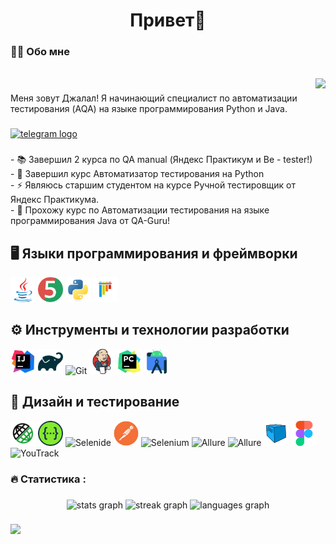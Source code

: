 <h1 align="center">Привет👋</h1>

###
<h3 align="left">👩‍💻 Обо мне</h3>
<br clear="both">
<img align="right" height="200" src="https://cdn.dribbble.com/users/410907/screenshots/2044702/wasting_time.gif"  />

###

<p align="left">Меня зовут Джалал! Я начинающий специалист по автоматизации тестирования (AQA) на языке программирования Python и Java.</p>

###

<div align="left">
    <a href="https://t.me/dzhaldoit" target="_blank">
      <img src="https://img.shields.io/static/v1?message=Telegram&logo=telegram&label=&color=2CA5E0&logoColor=white&labelColor=&style=for-the-badge" height="25" alt="telegram logo"  />
    </a>
</div>

###

<p align="left">- 📚 Завершил 2 курса по QA manual (Яндекс Практикум и Be - tester!)<br>- 🚀 Завершил курс Автоматизатор тестирования на Python<br>- ⚡ Являюсь старшим студентом на курсе Ручной тестировщик от Яндекc Практикума.<br>- 🌱 Прохожу курс по Автоматизации тестирования на языке программирования Java от QA-Guru!</p>

###


## 🖥️ Языки программирования и фреймворки
<p>
  <img src="https://github.com/devicons/devicon/blob/master/icons/java/java-original.svg" title="Java" alt="Java" width="40" height="40"/>
  <img src="https://github.com/devicons/devicon/blob/master/icons/junit/junit-original.svg" title="JUnit5" alt="JUnit5" width="40" height="40"/>
  <img src="https://github.com/devicons/devicon/blob/master/icons/python/python-original.svg" title="Python" alt="Python" width="40" height="40"/>
  <img src="https://github.com/devicons/devicon/blob/master/icons/pytest/pytest-original.svg" title="PyTest" alt="PyTest" width="40" height="40"/>
</p>

## ⚙️ Инструменты и технологии разработки
<p>
  <img src="https://github.com/devicons/devicon/blob/master/icons/intellij/intellij-original.svg" title="Intellij" alt="Intellij" width="40" height="40"/>
  <img src="https://github.com/devicons/devicon/blob/master/icons/gradle/gradle-original.svg" title="Gradle" alt="Gradle" width="40" height="40"/>
  <img src="https://www.svgrepo.com/show/353782/git-icon.svg" title="Git" alt="Git" width="40" height="40"/>
  <img src="https://github.com/devicons/devicon/blob/master/icons/jenkins/jenkins-original.svg" title="Jenkins" alt="Jenkins" width="40" height="40"/>
  <img src="https://github.com/devicons/devicon/blob/master/icons/pycharm/pycharm-original.svg" title="PyCharm" alt="PyCharm" width="40" height="40"/>
  <img src="https://github.com/devicons/devicon/blob/master/icons/androidstudio/androidstudio-original.svg" title="AndroidStudio" alt="AndroidStudio" width="40" height="40"/>
</p>

## 🎨 Дизайн и тестирование
<p>
  <img src="https://github.com/igor-QA/igor-QA/blob/main/logo/Rest-Assured.svg" title="Rest-Assured" alt="Rest-Assured" width="40" height="40"/>
  <img src="https://github.com/devicons/devicon/blob/master/icons/swagger/swagger-original.svg" title="Swagger" alt="Swagger" width="40" height="40"/>
  <img src="https://github.com/selenide/selenide/blob/main/.idea/icon.svg" title="Selenide" alt="Selenide" width="40" height="40"/>
  <img src="https://github.com/devicons/devicon/blob/master/icons/postman/postman-original.svg" title="Postman" alt="Postman" width="40" height="40"/>
  <img src="https://www.svgrepo.com/show/354321/selenium.svg" title="Selenium" alt="Selenium" width="40" height="40"/>
  <img src="https://github.com/M0R0K/Ui_Project/blob/main/media/logo/Allure_Report.svg" title="Allure" alt="Allure" width="40" height="40"/>
  <img src="https://github.com/M0R0K/Ui_Project/blob/main/media/logo/AllureTestOps.svg" title="AllureTestOps" alt="Allure" width="40" height="40"/>
  <img src="https://github.com/ElenaSkorobodilova/ElenaSkorobodilova/blob/main/icons/Selenoid.png" title="Selenoid" alt="Selenoid" width="40" height="40"/>
  <img src="https://github.com/devicons/devicon/blob/master/icons/figma/figma-original.svg" title="Figma" alt="Figma" width="40" height="40"/>
  <img src="https://www.svgrepo.com/show/354593/youtrack.svg" title="YouTrack" alt="YouTrack" width="40" height="40"/>
</p>

###


<h3 align="left">🔥 Статистика :</h3>

###

<div align="center">
  <img src="https://github-readme-stats.vercel.app/api?username=dzhaldoit&hide_title=false&hide_rank=false&show_icons=true&include_all_commits=false&count_private=false&disable_animations=false&theme=buefy&locale=en&hide_border=true&order=1" height="100" alt="stats graph"  />
  <img src="https://streak-stats.demolab.com?user=dzhaldoit&locale=en&mode=daily&theme=buefy&hide_border=true&border_radius=10&date_format=M%20j%5B,%20Y%5D&order=3" height="100" alt="streak graph"  />
  <img src="https://github-readme-stats.vercel.app/api/top-langs?username=dzhaldoit&locale=en&hide_title=false&layout=compact&card_width=320&langs_count=5&theme=buefy&hide_border=true&order=2" height="100" alt="languages graph"  />
</div>


###

<div align="left">
  <img src="https://visitor-badge.laobi.icu/badge?page_id=dzhaldoit.dzhaldoit&"  />
</div>

###
